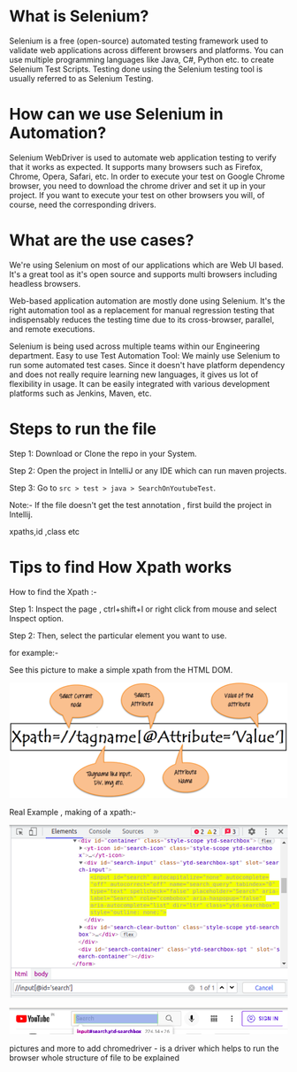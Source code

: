 # What is Selenium?

Selenium is a free (open-source) automated testing framework used to validate web applications across different browsers
and platforms. You can use multiple programming languages like Java, C#, Python etc. to create Selenium Test Scripts.
Testing done using the Selenium testing tool is usually referred to as Selenium Testing.


# How can we use Selenium in Automation?

Selenium WebDriver is used to automate web application testing to verify that it works as expected. It supports many
browsers such as Firefox, Chrome, Opera, Safari, etc. In order to execute your test on Google Chrome browser, you need
to download the chrome driver and set it up in your project. If you want to execute your test on other browsers you
will, of course, need the corresponding drivers.


# What are the use cases?

We're using Selenium on most of our applications which are Web UI based. It's a great tool as it's open source and
supports multi browsers including headless browsers.

Web-based application automation are mostly done using Selenium. It's the right automation tool as a replacement for
manual regression testing that indispensably reduces the testing time due to its cross-browser, parallel, and remote
executions.

Selenium is being used across multiple teams within our Engineering department. Easy to use Test Automation Tool:
We mainly use Selenium to run some automated test cases. Since it doesn't have platform dependency and does not really
require learning new languages, it gives us lot of flexibility in usage. It can be easily integrated with various
development platforms such as Jenkins, Maven, etc.



# Steps to run the file
Step 1: Download or Clone the repo in your System.

Step 2: Open the project in IntelliJ or any IDE which can run maven projects.

Step 3: Go to `src > test > java > SearchOnYoutubeTest`. 

Note:-
If the file doesn't get the test annotation , first build the project in Intellij.

xpaths,id ,class etc

# Tips to find How Xpath works

How to find the Xpath :-

Step 1: Inspect the page , ctrl+shift+I or right click from mouse and select Inspect option.

Step 2: Then, select the particular element you want to use.

for example:-

See this picture to make a simple xpath from the HTML DOM.

![img.png](img.png)

Real Example , making of a xpath:-

![img_1.png](img_1.png)

![img_2.png](img_2.png)


pictures and more to add
chromedriver - is a  driver which helps to run the browser
whole structure of file to be explained